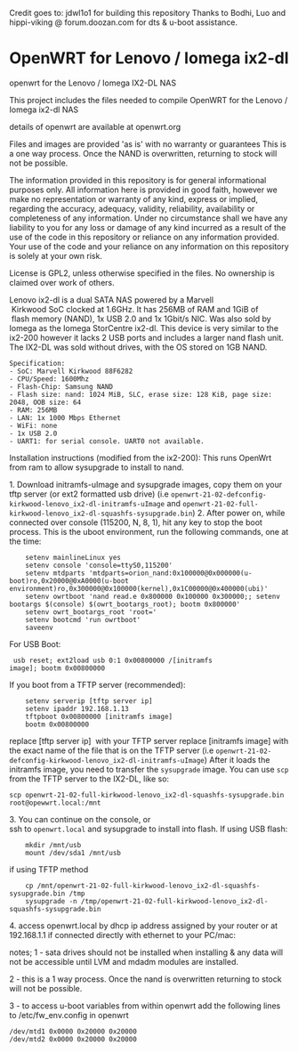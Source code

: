 Credit goes to: jdwl1o1 for building this repository
Thanks to Bodhi, Luo and hippi-viking @ forum.doozan.com for dts & u-boot assistance.

# OpenWRT for Lenovo / Iomega ix2-dl
openwrt for the Lenovo / Iomega IX2-DL NAS

This project includes the files needed to compile OpenWRT for the Lenovo / Iomega ix2-dl NAS

details of openwrt are available at openwrt.org  

Files and images are provided 'as is' with no warranty or guarantees
This is a one way process. Once the NAND is overwritten, returning to stock will not be possible.

The information provided in this repository is for general informational purposes only. 
All information here is provided in good faith, however we make no representation or warranty of any kind, 
express or implied, regarding the accuracy, adequacy, validity, reliability, availability or completeness 
of any information.
Under no circumstance shall we have any liability to you for any loss or damage of any kind incurred 
as a result of the use of the code in this repository or reliance on any information provided. 
Your use of the code and your reliance on any information on this repository is solely at your own risk.

License is GPL2, unless otherwise specified in the files. No ownership is claimed over work of others.


Lenovo ix2-dl is a dual SATA NAS powered by a Marvell
 Kirkwood SoC clocked at 1.6GHz. It has 256MB of RAM and 1GiB of
 flash memory (NAND), 1x USB 2.0 and 1x 1Gbit/s NIC. 
 Was also sold by Iomega as the Iomega StorCentre ix2-dl.
 This device is very similar to the ix2-200 however it lacks 2 USB ports and includes 
 a larger nand flash unit. The IX2-DL was sold without drives, with the OS stored on 1GB NAND.
```
Specification:
- SoC: Marvell Kirkwood 88F6282
- CPU/Speed: 1600Mhz
- Flash-Chip: Samsung NAND
- Flash size: nand: 1024 MiB, SLC, erase size: 128 KiB, page size: 2048, OOB size: 64
- RAM: 256MB
- LAN: 1x 1000 Mbps Ethernet
- WiFi: none
- 1x USB 2.0
- UART1: for serial console. UART0 not available.
```
Installation instructions (modified from the ix2-200): 
This runs OpenWrt from ram to allow sysupgrade to install to nand.

1. Download initramfs-uImage and sysupgrade images, copy them on your tftp server (or ext2 formatted usb drive)
(i.e `openwrt-21-02-defconfig-kirkwood-lenovo_ix2-dl-initramfs-uImage` and `openwrt-21-02-full-kirkwood-lenovo_ix2-dl-squashfs-sysupgrade.bin`)
2. After power on, while connected over console (115200, N, 8, 1), hit any key to stop the boot process. 
This is the uboot environment, run the following commands, one at the time:
```
    setenv mainlineLinux yes
    setenv console 'console=ttyS0,115200'
    setenv mtdparts 'mtdparts=orion_nand:0x100000@0x000000(u-boot)ro,0x20000@0xA0000(u-boot environment)ro,0x300000@0x100000(kernel),0x1C00000@0x400000(ubi)'
    setenv owrtboot 'nand read.e 0x800000 0x100000 0x300000;; setenv bootargs $(console) $(owrt_bootargs_root); bootm 0x800000'
    setenv owrt_bootargs_root 'root='
    setenv bootcmd 'run owrtboot'
    saveenv
```
For USB Boot:   
```
 usb reset; ext2load usb 0:1 0x00800000 /[initramfs image]; bootm 0x00800000
```
If you boot from a TFTP server (recommended):
```
    setenv serverip [tftp server ip]    
    setenv ipaddr 192.168.1.13
    tftpboot 0x00800000 [initramfs image]
    bootm 0x00800000
```
replace [tftp server ip]  with your TFTP server
replace [initramfs image] with the exact name of the file that is on the TFTP server (i.e `openwrt-21-02-defconfig-kirkwood-lenovo_ix2-dl-initramfs-uImage`)
After it loads the initramfs image, you need to transfer the `sysupgrade` image. You can use `scp` from the TFTP server to the IX2-DL, like so:
```
scp openwrt-21-02-full-kirkwood-lenovo_ix2-dl-squashfs-sysupgrade.bin root@opewwrt.local:/mnt
```
3. You can continue on the console, or ssh to `openwrt.local` and sysupgrade to install into flash.
If using USB flash:
```
    mkdir /mnt/usb
    mount /dev/sda1 /mnt/usb
```
if using TFTP method
```
    cp /mnt/openwrt-21-02-full-kirkwood-lenovo_ix2-dl-squashfs-sysupgrade.bin /tmp   
    sysupgrade -n /tmp/openwrt-21-02-full-kirkwood-lenovo_ix2-dl-squashfs-sysupgrade.bin
```
4. access openwrt.local by dhcp ip address assigned by your router or at 192.168.1.1 if connected directly with ethernet to your PC/mac:

notes;
1 - sata drives should not be installed when installing & any data will not be accessible until LVM and mdadm modules are installed.

2 - this is a 1 way process. Once the nand is overwritten returning to stock will not be possible.

3 - to access u-boot variables from within openwrt add the following lines to /etc/fw_env.config in openwrt
```
/dev/mtd1 0x0000 0x20000 0x20000
/dev/mtd2 0x0000 0x20000 0x20000
```
